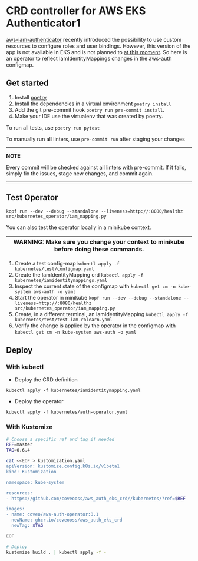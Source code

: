 # CRD controller for AWS EKS Authenticator1
[aws-iam-authenticator](https://github.com/kubernetes-sigs/aws-iam-authenticator) recently introduced the possibility to use custom resources to configure roles and user bindings.
However, this version of the app is not available in EKS and is not planned to [at this moment](https://github.com/aws/containers-roadmap/issues/550).
So here is an operator to reflect IamIdentityMappings changes in the aws-auth configmap.

## Get started
1. Install [poetry](https://python-poetry.org/)
2. Install the dependencies in a virtual environment `poetry install`
3. Add the git pre-commit hook `poetry run pre-commit install`.
4. Make your IDE use the virtualenv that was created by poetry.

To run all tests, use `poetry run pytest`

To manually run all linters, use `pre-commit run` after staging your changes

---
**NOTE**

Every commit will be checked against all linters with pre-commit. If it fails, simply fix the issues, stage new changes, and commit again.

---

## Test Operator

```kopf run --dev --debug --standalone --liveness=http://:8080/healthz src/kubernetes_operator/iam_mapping.py```

You can also test the operator locally in a minikube context.

| WARNING: Make sure you change your context to minikube before doing these commands. |
| --- |

1. Create a test config-map `kubectl apply -f kubernetes/test/configmap.yaml`
2. Create the IamIdentityMapping crd `kubectl apply -f kubernetes/iamidentitymappings.yaml`
3. Inspect the current state of the configmap with `kubectl get cm -n kube-system aws-auth -o yaml`
4. Start the operator in minikube `kopf run --dev --debug --standalone --liveness=http://:8080/healthz src/kubernetes_operator/iam_mapping.py`
5. Create, in a different terminal, an IamIdentityMapping `kubectl apply -f kubernetes/test/test-iam-rolearn.yaml`
6. Verify the change is applied by the operator in the configmap with `kubectl get cm -n kube-system aws-auth -o yaml`


## Deploy

### With kubectl

- Deploy the CRD definition

```kubectl apply -f kubernetes/iamidentitymapping.yaml```

- Deploy the operator

```kubectl apply -f kubernetes/auth-operator.yaml```

### With Kustomize

```bash
# Choose a specific ref and tag if needed
REF=master
TAG=0.6.4

cat <<EOF > kustomization.yaml
apiVersion: kustomize.config.k8s.io/v1beta1
kind: Kustomization

namespace: kube-system

resources:
- https://github.com/coveooss/aws_auth_eks_crd//kubernetes/?ref=$REF

images:
- name: coveo/aws-auth-operator:0.1
  newName: ghcr.io/coveooss/aws_auth_eks_crd
  newTag: $TAG

EOF

# Deploy
kustomize build . | kubectl apply -f -
```
